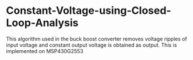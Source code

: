 # Constant-Voltage-using-Closed-Loop-Analysis
This algorithm used in the buck boost converter removes voltage ripples of input voltage and constant output  voltage is obtained as output. This is implemented on MSP430G2553
